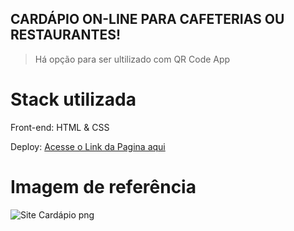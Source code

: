 ## CARDÁPIO ON-LINE PARA CAFETERIAS OU RESTAURANTES!

> Há opção para ser ultilizado com QR Code App

# Stack utilizada 

Front-end: HTML & CSS

Deploy: <a href="https://app.netlify.com/sites/jade-faun-5a47da/overview" target="_blank">Acesse o Link da Pagina aqui</a>

# Imagem de referência 

![Site Cardápio png](https://user-images.githubusercontent.com/108701750/185726705-34857747-5eb3-47ec-bc5c-4aea7c4fd485.png)
 
